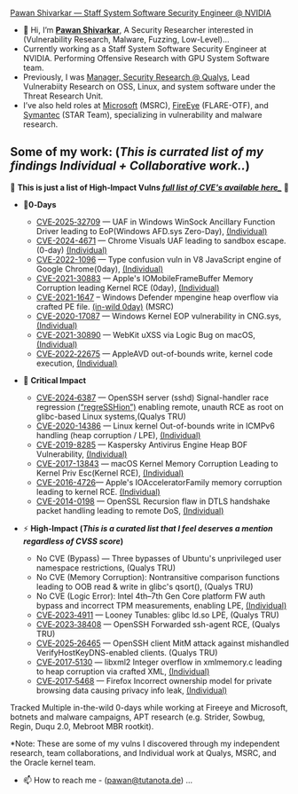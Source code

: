[Pawan Shivarkar — Staff System Software Security Engineer @ NVIDIA](https://www.nvidia.com)

- 👋 Hi, I’m [**Pawan Shivarkar**](https://github.com/pawan-shivarkar), A Security Researcher interested in (Vulnerability Research, Malware, Fuzzing, Low-Level)...
-    Currently working as a Staff System Software Security Engineer at NVIDIA. Performing Offensive Research with GPU System Software team.
-    Previously, I was [Manager, Security Research @ Qualys](https://www.qualys.com), Lead Vulnerabiity Research on OSS, Linux, and system software under the Threat Research Unit.  
-    I’ve also held roles at [Microsoft](https://www.microsoft.com/en-us/msrc) (MSRC), [FireEye](https://www.fireeye.com) (FLARE-OTF), and [Symantec](https://www.broadcom.com/company/newsroom/press-releases?filtr=Symantec) (STAR Team), specializing in vulnerability and malware research.

Some of my work: (_This is currated list of my findings Individual + Collaborative work.._)
-------------------------------------------------------------------------------------------------------

🚨 **This is just a list of High‑Impact Vulns _[full list of CVE's available here_](https://github.com/pawan-shivarkar/List-of-CVE-s-)_** 🚨

- 🌟**0‑Days**
  - [CVE‑2025‑32709](https://msrc.microsoft.com/update-guide/en-US/advisory/CVE-2025-32709) — UAF in Windows WinSock Ancillary Function Driver leading to EoP(Windows AFD.sys Zero-Day), [(Individual)](https://msrc.microsoft.com/update-guide/en-US/advisory/CVE-2025-32709)
  - [CVE-2024-4671](https://msrc.microsoft.com/update-guide/vulnerability/CVE-2024-4671) — Chrome Visuals UAF leading to sandbox escape. (0-day) [(Individual)](https://msrc.microsoft.com/update-guide/vulnerability/CVE-2024-4671)
  - [CVE-2022-1096](https://msrc.microsoft.com/update-guide/vulnerability/CVE-2022-1096) — Type confusion vuln in V8 JavaScript engine of Google Chrome(0day), [(Individual)](https://msrc.microsoft.com/update-guide/vulnerability/CVE-2022-1096)
  - [CVE-2021-30883](https://support.apple.com/en-in/103159) — Apple's IOMobileFrameBuffer Memory Corruption leading Kernel RCE (0day), [(Individual)](https://support.apple.com/en-in/103159)
  - [CVE-2021-1647](https://msrc.microsoft.com/update-guide/vulnerability/CVE-2021-1647) – Windows Defender mpengine heap overflow via crafted PE file. [(in-wild 0day)](https://msrc.microsoft.com/update-guide/vulnerability/CVE-2021-1647) (MSRC)
  - [CVE-2020-17087](https://msrc.microsoft.com/update-guide/en-US/vulnerability/CVE-2020-17087?utm_source=SECDEV+Audience++PRIME+-+APRIL+2020&utm_campaign=4c30f3205c-DRF-19-October-2020_COPY_01&utm_medium=email&utm_term=0_6e92156d31-4c30f3205c-&mc_cid=4c30f3205c&mc_eid=%5BUNIQID%5D) — Windows Kernel EOP vulnerability in CNG.sys, [(Individual)](https://msrc.microsoft.com/update-guide/en-US/vulnerability/CVE-2020-17087?utm_source=SECDEV+Audience++PRIME+-+APRIL+2020&utm_campaign=4c30f3205c-DRF-19-October-2020_COPY_01&utm_medium=email&utm_term=0_6e92156d31-4c30f3205c-&mc_cid=4c30f3205c&mc_eid=%5BUNIQID%5D)
  - [CVE-2021-30890](https://support.apple.com/en-bn/103166) — WebKit uXSS via Logic Bug on macOS, [(Individual)](https://support.apple.com/en-bn/103166)
  - [CVE‑2022‑22675](https://support.apple.com/en-us/102999) — AppleAVD out-of-bounds write, kernel code execution, [(Individual)](https://support.apple.com/en-us/102999)

- 🚨 **Critical Impact**
  - [CVE‑2024‑6387](https://www.qualys.com/regresshion-cve-2024-6387/) — OpenSSH server (sshd) Signal-handler race regression [(“regreSSHion”)](https://www.qualys.com/regresshion-cve-2024-6387/) enabling remote, unauth RCE as root on glibc-based Linux systems,(Qualys TRU)
  - [CVE-2020-14386](https://access.redhat.com/security/cve/cve-2020-14386) — Linux kernel Out-of-bounds write in ICMPv6 handling (heap corruption / LPE), [(Individual)](https://access.redhat.com/security/cve/cve-2020-14386)
  - [CVE-2019-8285](https://securityvulnerability.io/vulnerability/CVE-2019-8285) — Kaspersky Antivirus Engine Heap BOF Vulnerability, [(Individual)](https://securityvulnerability.io/vulnerability/CVE-2019-8285)
  - [CVE-2017-13843](https://support.apple.com/en-us/103804) — macOS Kernel Memory Corruption Leading to Kernel Priv Esc(Kernel RCE), [(Individual)](https://support.apple.com/en-us/103804)
  - [CVE-2016-4726](https://support.apple.com/en-mk/103800)— Apple's IOAcceleratorFamily memory corruption leading to kernel RCE. [(Individual)](https://support.apple.com/en-mk/103800)
  - [CVE-2014-0198](https://bugzilla.redhat.com/show_bug.cgi?id=1093837) — OpenSSL Recursion flaw in DTLS handshake packet handling leading to remote DoS, [(Individual)](https://bugzilla.redhat.com/show_bug.cgi?id=1093837)

- ⚡ **High‑Impact (_This is a curated list that I feel deserves a mention regardless of CVSS score_)**
  - No CVE (Bypass) — Three bypasses of Ubuntu's unprivileged user namespace restrictions, (Qualys TRU)
  - No CVE (Memory Corruption): Nontransitive comparison functions leading to OOB read & write in glibc's qsort(), (Qualys TRU)
  - No CVE (Logic Error): Intel 4th–7th Gen Core platform FW auth bypass and incorrect TPM measurements, enabling LPE, [(Individual)]()
  - [CVE‑2023‑4911](https://blog.qualys.com/vulnerabilities-threat-research/2023/10/03/cve-2023-4911-looney-tunables-local-privilege-escalation-in-the-glibcs-ld-so) — Looney Tunables: glibc ld.so LPE, (Qualys TRU)
  - [CVE‑2023‑38408](https://blog.qualys.com/vulnerabilities-threat-research/2023/07/19/cve-2023-38408-remote-code-execution-in-opensshs-forwarded-ssh-agent) — OpenSSH Forwarded ssh-agent RCE, (Qualys TRU)
  - [CVE‑2025‑26465](https://blog.qualys.com/vulnerabilities-threat-research/2025/02/18/qualys-tru-discovers-two-vulnerabilities-in-openssh-cve-2025-26465-cve-2025-26466) — OpenSSH client MitM attack against mishandled VerifyHostKeyDNS-enabled clients. (Qualys TRU)
  - [CVE‑2017‑5130](https://ubuntu.com/security/CVE-2017-5130) — libxml2 Integer overflow in xmlmemory.c leading to heap corruption via crafted XML, [(Individual)](https://ubuntu.com/security/CVE-2017-5130)
  - [CVE‑2017‑5468](https://www.mozilla.org/en-US/security/advisories/mfsa2017-10/) — Firefox Incorrect ownership model for private browsing data causing privacy info leak, [(Individual)](https://www.mozilla.org/en-US/security/advisories/mfsa2017-10/)

Tracked Multiple in-the-wild 0-days while working at Fireeye and Microsoft, botnets and malware campaigns, APT research (e.g. Strider, Sowbug, Regin, Duqu 2.0,  Mebroot MBR rootkit).

*Note: These are some of my vulns I discovered through my independent research, team collaborations, and Individual work at Qualys, MSRC, and the Oracle kernel team.

- 📫 How to reach me - (pawan@tutanota.de) ...

<!---
pawan-shivarkar/pawan-shivarkar is a ✨ special ✨ repository because its `README.md` (this file) appears on your GitHub profile.
You can click the Preview link to take a look at your changes.
--->

